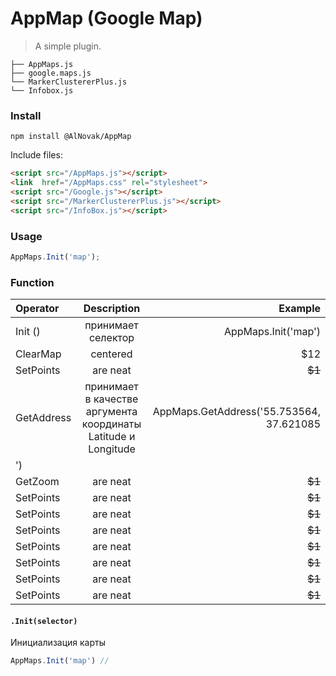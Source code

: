 # AppMap (Google Map)

> A simple plugin.

```text
├── AppMaps.js
├── google.maps.js
└── MarkerClustererPlus.js
└── Infobox.js
```
### Install

```shell
npm install @AlNovak/AppMap
```

Include files:

```html
<script src="/AppMaps.js"></script>
<link  href="/AppMaps.css" rel="stylesheet">
<script src="/Google.js"></script>
<script src="/MarkerClustererPlus.js"></script>
<script src="/InfoBox.js"></script>

```
### Usage


```javascript
AppMaps.Init('map');
```
### Function

| Operator                       | Description  |                Example |
|:-------------                  |:---------------------------:|          -------------:|
| Init  ()        | принимает селектор          |    AppMaps.Init('map') |
| ClearMap      | centered                    |                  $12   |
| SetPoints     | are neat                    |                 ~~$1~~ |
| GetAddress     | принимает в качестве аргумента координаты Latitude и Longitude                    |                 AppMaps.GetAddress('55.753564, 37.621085
') |
| GetZoom     | are neat                    |                 ~~$1~~ |
| SetPoints     | are neat                    |                 ~~$1~~ |
| SetPoints     | are neat                    |                 ~~$1~~ |
| SetPoints     | are neat                    |                 ~~$1~~ |
| SetPoints     | are neat                    |                 ~~$1~~ |
| SetPoints     | are neat                    |                 ~~$1~~ |
| SetPoints     | are neat                    |                 ~~$1~~ |
| SetPoints     | are neat                    |                 ~~$1~~ |


#### `.Init(selector)`

Инициализация карты

```javascript
AppMaps.Init('map') //
```
